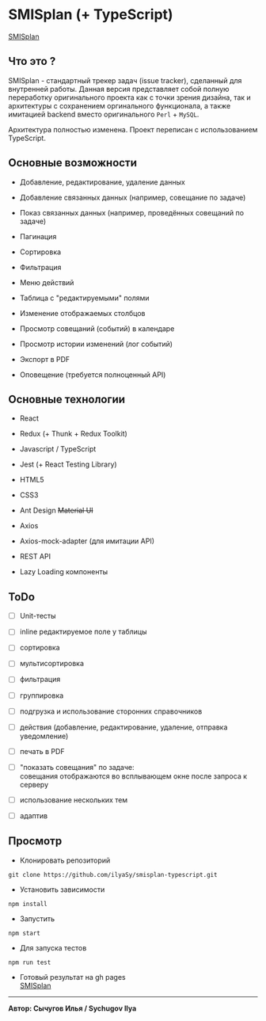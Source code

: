 # SMISplan (+ TypeScript)
[SMISplan](https://ilyasy.github.io/smisplan-typescript/)

## Что это ?
SMISplan - стандартный трекер задач (issue tracker), сделанный для внутренней работы.
Данная версия представляет собой полную переработку оригинального проекта как с точки зрения дизайна, так и архитектуры с
сохранением оргинального функционала, а также имитацией backend вместо оригинального `Perl` + `MySQL`.

Архитектура полностью изменена. Проект переписан с использованием TypeScript.

## Основные возможности
* Добавление, редактирование, удаление данных

* Добавление связанных данных (например, совещание по задаче)

* Показ связанных данных (например, проведённых совещаний по задаче)

* Пагинация

* Сортировка

* Фильтрация

* Меню действий

* Таблица с "редактируемыми" полями

* Изменение отображаемых столбцов

* Просмотр совещаний (событий) в календаре

* Просмотр истории изменений (лог событий)

* Экспорт в PDF

* Оповещение (требуется полноценный API)

## Основные технологии
* React

* Redux (+ Thunk + Redux Toolkit)

* Javascript / TypeScript

* Jest (+ React Testing Library)

* HTML5

* CSS3

* Ant Design ~~Material UI~~

* Axios

* Axios-mock-adapter (для имитации API)

* REST API

* Lazy Loading компоненты

## ToDo
- [ ] Unit-тесты

- [ ] inline редактируемое поле у таблицы

- [ ] сортировка

- [ ] мультисортировка

- [ ] фильтрация

- [ ] группировка

- [ ] подгрузка и использование сторонних справочников

- [ ] действия (добавление, редактирование, удаление, отправка уведомление)

- [ ] печать в PDF

- [ ] "показать совещания" по задаче:<br>
      совещания отображаются во всплывающем окне после запроса к серверу

- [ ] использование нескольких тем

- [ ] адаптив

## Просмотр

* Клонировать репозиторий
```
git clone https://github.com/ilyaSy/smisplan-typescript.git
```

* Установить зависимости
```
npm install
```

* Запустить
```
npm start
```

* Для запуска тестов
```
npm run test
```

* Готовый результат на gh pages
<br>[SMISplan](https://ilyasy.github.io/smisplan-typescript/)

-----
**Автор: Сычугов Илья / Sychugov Ilya**
